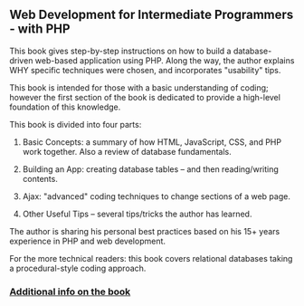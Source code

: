 ## Web Development for Intermediate Programmers - with PHP

This book gives step-by-step instructions on how to build a database-driven web-based application using PHP.  Along the way, the author explains WHY specific techniques were chosen, and incorporates "usability" tips.

This book is intended for those with a basic understanding of coding; however the first section of the book is dedicated to provide a high-level foundation of this knowledge.

This book is divided into four parts:

1.  Basic Concepts: a summary of how HTML, JavaScript, CSS, and PHP work together.  Also a review of database fundamentals.

2.  Building an App: creating database tables – and then reading/writing contents.

3.  Ajax: "advanced" coding techniques to change sections of a web page.

4.  Other Useful Tips – several tips/tricks the author has learned.


The author is sharing his personal best practices based on his 15+ years experience in PHP and web development.

For the more technical readers: this book covers relational databases taking a procedural-style coding approach.

### [Additional info on the book](https://www.stevesohcot.com/php-book)